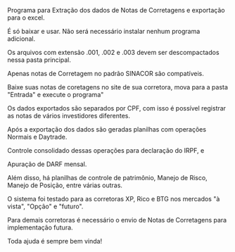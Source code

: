 Programa para Extração dos dados de Notas de Corretagens e exportação para o excel.

É só baixar e usar. Não será necessário instalar nenhum programa adicional.

Os arquivos com extensão .001, .002 e .003 devem ser descompactados nessa pasta principal.

Apenas notas de Corretagem no padrão SINACOR são compatíveis.

Baixe suas notas de coretagens no site de sua corretora, mova para a pasta "Entrada" e execute o programa"

Os dados exportados são separados por CPF, com isso é possível registrar as notas de vários investidores diferentes.

Após a exportação dos dados são geradas planilhas com operações Normais e Daytrade.

Controle consolidado dessas operações para declaração do IRPF, e

Apuração de DARF mensal.

Além disso, há planilhas de controle de patrimônio, Manejo de Risco, Manejo de Posição, entre várias outras.

O sistema foi testado para as corretoras XP, Rico e BTG nos mercados "à vista", "Opção" e "futuro".

Para demais corretoras é necessário o envio de Notas de Corretagens para implementação futura.

Toda ajuda é sempre bem vinda!
